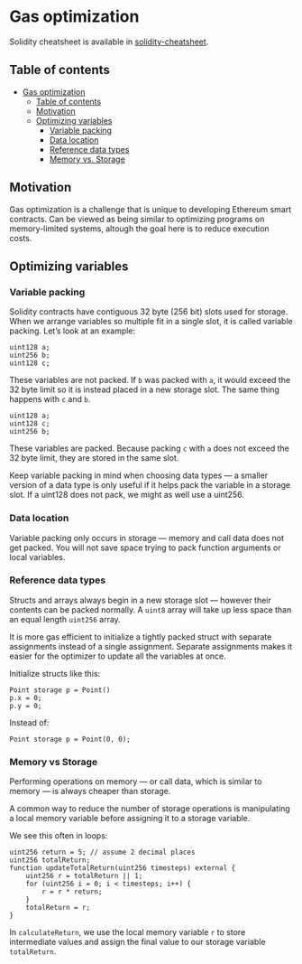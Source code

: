 # Gas optimization

Solidity cheatsheet is available in [solidity-cheatsheet](/README.md).

## Table of contents

- [Gas optimization](#gas-optimization)
  * [Table of contents](#table-of-contents)
  * [Motivation](#motivation)
  * [Optimizing variables](#optimizing-variables)
    + [Variable packing](#variable-packing)
    + [Data location](#data-location)
    + [Reference data types](#reference-data-types)
    + [Memory vs. Storage](#memory-vs-storage)
## Motivation

Gas optimization is a challenge that is unique to developing Ethereum smart contracts. Can be viewed as being similar to optimizing programs on memory-limited systems, altough the goal here is to reduce execution costs.

## Optimizing variables
### Variable packing
Solidity contracts have contiguous 32 byte (256 bit) slots used for storage. When we arrange variables so multiple fit in a single slot, it is called variable packing.
Let’s look at an example:
```solidity
uint128 a;
uint256 b;
uint128 c;
```
These variables are not packed. If `b` was packed with `a`, it would exceed the 32 byte limit so it is instead placed in a new storage slot. The same thing happens with `c` and `b`.
```solidity
uint128 a;
uint128 c;
uint256 b;
```
These variables are packed. Because packing `c` with `a` does not exceed the 32 byte limit, they are stored in the same slot.

Keep variable packing in mind when choosing data types — a smaller version of a data type is only useful if it helps pack the variable in a storage slot. If a uint128 does not pack, we might as well use a uint256.

### Data location
Variable packing only occurs in storage — memory and call data does not get packed. You will not save space trying to pack function arguments or local variables.

### Reference data types
Structs and arrays always begin in a new storage slot — however their contents can be packed normally. A `uint8` array will take up less space than an equal length `uint256` array.

It is more gas efficient to initialize a tightly packed struct with separate assignments instead of a single assignment. 
Separate assignments makes it easier for the optimizer to update all the variables at once.

Initialize structs like this:
```solidity
Point storage p = Point()
p.x = 0;
p.y = 0;
```
Instead of:
```solidity
Point storage p = Point(0, 0);
```
### Memory vs Storage
Performing operations on memory — or call data, which is similar to memory — is always cheaper than storage.

A common way to reduce the number of storage operations is manipulating a local memory variable before assigning it to a storage variable.

We see this often in loops:
```solidity
uint256 return = 5; // assume 2 decimal places
uint256 totalReturn;
function updateTotalReturn(uint256 timesteps) external {
    uint256 r = totalReturn || 1;
    for (uint256 i = 0; i < timesteps; i++) {
        r = r * return;
    }
    totalReturn = r;
}
```
In `calculateReturn`, we use the local memory variable `r` to store intermediate values and assign the final value to our storage variable `totalReturn`.
